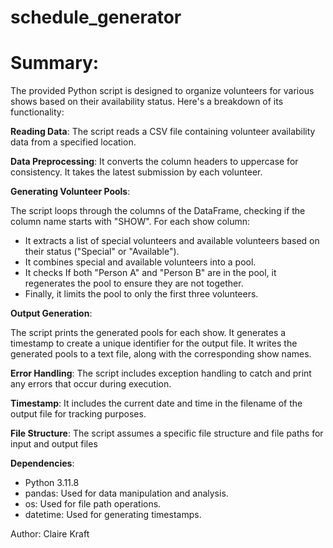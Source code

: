 # schedule_generator
# Summary:
The provided Python script is designed to organize volunteers for various shows based on their availability status. Here's a breakdown of its functionality:

__Reading Data__: The script reads a CSV file containing volunteer availability data from a specified location.

__Data Preprocessing__: It converts the column headers to uppercase for consistency. It takes the latest submission by each volunteer. 

__Generating Volunteer Pools__:

The script loops through the columns of the DataFrame, checking if the column name starts with "SHOW".
For each show column:
- It extracts a list of special volunteers and available volunteers based on their status ("Special" or "Available").
- It combines special and available volunteers into a pool.
- It checks If both "Person A" and "Person B" are in the pool, it regenerates the pool to ensure they are not together.
- Finally, it limits the pool to only the first three volunteers.

__Output Generation__:

The script prints the generated pools for each show.
It generates a timestamp to create a unique identifier for the output file.
It writes the generated pools to a text file, along with the corresponding show names.

__Error Handling__: The script includes exception handling to catch and print any errors that occur during execution.

__Timestamp__: It includes the current date and time in the filename of the output file for tracking purposes.

__File Structure__: The script assumes a specific file structure and file paths for input and output files


__Dependencies__:
- Python 3.11.8
- pandas: Used for data manipulation and analysis.
- os: Used for file path operations.
- datetime: Used for generating timestamps.
  
Author:
Claire Kraft

